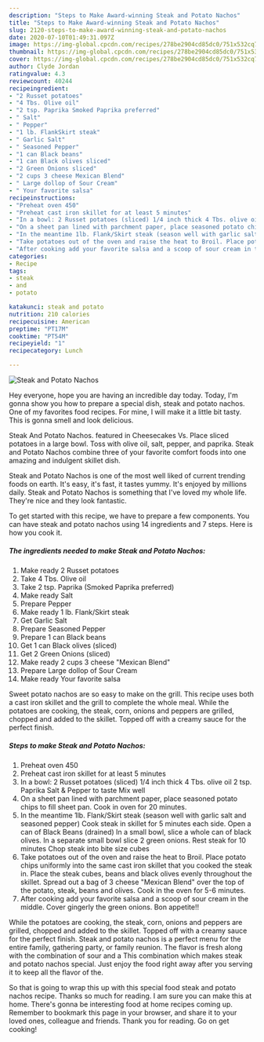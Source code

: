 ```yaml
---
description: "Steps to Make Award-winning Steak and Potato Nachos"
title: "Steps to Make Award-winning Steak and Potato Nachos"
slug: 2120-steps-to-make-award-winning-steak-and-potato-nachos
date: 2020-07-10T01:49:31.097Z
image: https://img-global.cpcdn.com/recipes/278be2904cd85dc0/751x532cq70/steak-and-potato-nachos-recipe-main-photo.jpg
thumbnail: https://img-global.cpcdn.com/recipes/278be2904cd85dc0/751x532cq70/steak-and-potato-nachos-recipe-main-photo.jpg
cover: https://img-global.cpcdn.com/recipes/278be2904cd85dc0/751x532cq70/steak-and-potato-nachos-recipe-main-photo.jpg
author: Clyde Jordan
ratingvalue: 4.3
reviewcount: 40244
recipeingredient:
- "2 Russet potatoes"
- "4 Tbs. Olive oil"
- "2 tsp. Paprika Smoked Paprika preferred"
- " Salt"
- " Pepper"
- "1 lb. FlankSkirt steak"
- " Garlic Salt"
- " Seasoned Pepper"
- "1 can Black beans"
- "1 can Black olives sliced"
- "2 Green Onions sliced"
- "2 cups 3 cheese Mexican Blend"
- " Large dollop of Sour Cream"
- " Your favorite salsa"
recipeinstructions:
- "Preheat oven 450"
- "Preheat cast iron skillet for at least 5 minutes"
- "In a bowl: 2 Russet potatoes (sliced) 1/4 inch thick 4 Tbs. olive oil 2 tsp. Paprika Salt &amp; Pepper to taste Mix well"
- "On a sheet pan lined with parchment paper, place seasoned potato chips to fill sheet pan. Cook in oven for 20 minutes."
- "In the meantime 1lb. Flank/Skirt steak (season well with garlic salt and seasoned pepper) Cook steak in skillet for 5 minutes each side. Open a can of Black Beans (drained) In a small bowl, slice a whole can of black olives. In a separate small bowl slice 2 green onions. Rest steak for 10 minutes Chop steak into bite size cubes"
- "Take potatoes out of the oven and raise the heat to Broil. Place potato chips uniformly into the same cast iron skillet that you cooked the steak in. Place the steak cubes, beans and black olives evenly throughout the skillet. Spread out a bag of 3 cheese &#34;Mexican Blend&#34; over the top of the potato, steak, beans and olives. Cook in the oven for 5-6 minutes."
- "After cooking add your favorite salsa and a scoop of sour cream in the middle. Cover gingerly the green onions. Bon appetite!!"
categories:
- Recipe
tags:
- steak
- and
- potato

katakunci: steak and potato 
nutrition: 210 calories
recipecuisine: American
preptime: "PT17M"
cooktime: "PT54M"
recipeyield: "1"
recipecategory: Lunch

---
```



![Steak and Potato Nachos](https://img-global.cpcdn.com/recipes/278be2904cd85dc0/751x532cq70/steak-and-potato-nachos-recipe-main-photo.jpg)

Hey everyone, hope you are having an incredible day today. Today, I'm gonna show you how to prepare a special dish, steak and potato nachos. One of my favorites food recipes. For mine, I will make it a little bit tasty. This is gonna smell and look delicious.

Steak And Potato Nachos. featured in Cheesecakes Vs. Place sliced potatoes in a large bowl. Toss with olive oil, salt, pepper, and paprika. Steak and Potato Nachos combine three of your favorite comfort foods into one amazing and indulgent skillet dish.

Steak and Potato Nachos is one of the most well liked of current trending foods on earth. It's easy, it's fast, it tastes yummy. It's enjoyed by millions daily. Steak and Potato Nachos is something that I've loved my whole life. They're nice and they look fantastic.


To get started with this recipe, we have to prepare a few components. You can have steak and potato nachos using 14 ingredients and 7 steps. Here is how you cook it.

<!--inarticleads1-->

##### The ingredients needed to make Steak and Potato Nachos:

1. Make ready 2 Russet potatoes
1. Take 4 Tbs. Olive oil
1. Take 2 tsp. Paprika (Smoked Paprika preferred)
1. Make ready  Salt
1. Prepare  Pepper
1. Make ready 1 lb. Flank/Skirt steak
1. Get  Garlic Salt
1. Prepare  Seasoned Pepper
1. Prepare 1 can Black beans
1. Get 1 can Black olives (sliced)
1. Get 2 Green Onions (sliced)
1. Make ready 2 cups 3 cheese &#34;Mexican Blend&#34;
1. Prepare  Large dollop of Sour Cream
1. Make ready  Your favorite salsa


Sweet potato nachos are so easy to make on the grill. This recipe uses both a cast iron skillet and the grill to complete the whole meal. While the potatoes are cooking, the steak, corn, onions and peppers are grilled, chopped and added to the skillet. Topped off with a creamy sauce for the perfect finish. 

<!--inarticleads2-->

##### Steps to make Steak and Potato Nachos:

1. Preheat oven 450
1. Preheat cast iron skillet for at least 5 minutes
1. In a bowl: 2 Russet potatoes (sliced) 1/4 inch thick 4 Tbs. olive oil 2 tsp. Paprika Salt &amp; Pepper to taste Mix well
1. On a sheet pan lined with parchment paper, place seasoned potato chips to fill sheet pan. Cook in oven for 20 minutes.
1. In the meantime 1lb. Flank/Skirt steak (season well with garlic salt and seasoned pepper) Cook steak in skillet for 5 minutes each side. Open a can of Black Beans (drained) In a small bowl, slice a whole can of black olives. In a separate small bowl slice 2 green onions. Rest steak for 10 minutes Chop steak into bite size cubes
1. Take potatoes out of the oven and raise the heat to Broil. Place potato chips uniformly into the same cast iron skillet that you cooked the steak in. Place the steak cubes, beans and black olives evenly throughout the skillet. Spread out a bag of 3 cheese &#34;Mexican Blend&#34; over the top of the potato, steak, beans and olives. Cook in the oven for 5-6 minutes.
1. After cooking add your favorite salsa and a scoop of sour cream in the middle. Cover gingerly the green onions. Bon appetite!!


While the potatoes are cooking, the steak, corn, onions and peppers are grilled, chopped and added to the skillet. Topped off with a creamy sauce for the perfect finish. Steak and potato nachos is a perfect menu for the entire family, gathering party, or family reunion. The flavor is fresh along with the combination of sour and a This combination which makes steak and potato nachos special. Just enjoy the food right away after you serving it to keep all the flavor of the. 

So that is going to wrap this up with this special food steak and potato nachos recipe. Thanks so much for reading. I am sure you can make this at home. There's gonna be interesting food at home recipes coming up. Remember to bookmark this page in your browser, and share it to your loved ones, colleague and friends. Thank you for reading. Go on get cooking!
